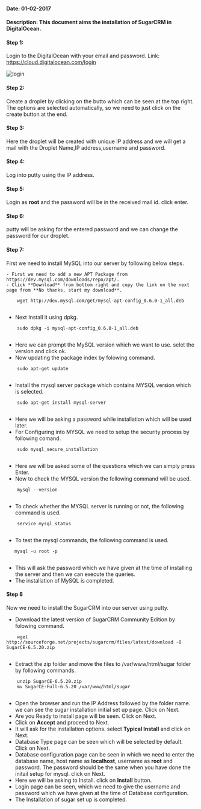 #### Date: 01-02-2017
#### Description: This document aims the installation of SugarCRM in DigitalOcean.

#### Step 1:
  Login to the DigitalOcean with your email and password. Link: https://cloud.digitalocean.com/login
  
  ![login](https://cloud.githubusercontent.com/assets/22937653/22506035/4b15c88e-e8a4-11e6-83d5-c20b10862a85.PNG)
  
#### Step 2:
  Create a droplet by clicking on the butto which can be seen at the top right. The options are selected automatically, so we need to just click on the create button at the end.
  
#### Step 3:
  Here the droplet will be created with unique IP address and we will get a mail with the Droplet Name,IP address,username and password. 
  
#### Step 4:
  Log into putty using the IP address.
  
#### Step 5:
  Login as **root** and the password will be in the received mail id. click enter.
  
#### Step 6:
  putty will be asking for the entered password and we can change the password for our droplet.
  
#### Step 7:
  First we need to install MySQL into our server by following below steps.
      
    - First we need to add a new APT Package from https://dev.mysql.com/downloads/repo/apt/. 
    - Click **Download** from bottom right and copy the link on the next page from **No thanks, start my download**.
    
```
    wget http://dev.mysql.com/get/mysql-apt-config_0.6.0-1_all.deb
    
```
   - Next Install it using dpkg.
   
```
    sudo dpkg -i mysql-apt-config_0.6.0-1_all.deb
    
```
   - Here we can prompt the MySQL version which we want to use. selet the version and click ok.
   - Now updating the package index by folowing command.
   
```
    sudo apt-get update
    
```
   - Install the mysql server package which contains MYSQL version which is selected.
   
```
    sudo apt-get install mysql-server
    
```
   - Here we will be asking a password while installation which will be used later.
   - For Configuring into MYSQL we need to setup the security process by following comand.
```
    sudo mysql_secure_installation
    
```
   - Here we will be asked some of the questions which we can  simply press Enter.
   - Now to check the MYSQL version the following command will be used.
```
    mysql --version
    
```
   - To check whether the MYSQL server is running or not, the following command is used.
```
    service mysql status
    
```
   - To test the mysql commands, the following command is used.
 ```
    mysql -u root -p
    
```  
   - This will ask the password which we have given at the time of installing the server and then we can execute the queries.
   - The installation of MySQL is completed.
   
#### Step 8
   Now we need to install the SugarCRM into our server using putty.
   
   - Download the latest version of SugarCRM Community Edition by folowing command.
   
```
    wget http://sourceforge.net/projects/sugarcrm/files/latest/download -O SugarCE-6.5.20.zip
    
```

   - Extract the zip folder and move the files to /var/www/html/sugar folder by following commands. 
   
```
    unzip SugarCE-6.5.20.zip
    mv SugarCE-Full-6.5.20 /var/www/html/sugar
    
```
   - Open the browser and run the IP Address followed by the folder name. we can see the sugar installation initial set up page. Click on Next.
   - Are you Ready to install page will be seen. Click on Next.
   - Click on **Accept** and proceed to Next.
   - It will ask for the installation options. select **Typical Install** and click on Next.
   - Database Type page can be seen which will be selected by default. Click on Next.
   - Database configuration page can be seen in which we need to enter the database name, host name as **localhost**, username as **root** and password.
   The password should be the same when you have done the initail setup for mysql. click on Next.
   - Here we will be asking to Install. click on **Install** button.
   - Login page can be seen, which we need to give the username and password which we have given at the time of Database configuration.
   - The Installation of sugar set up is completed.
   
   
   
    
  
  
  
